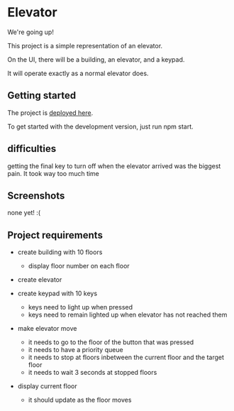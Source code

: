# Elevator

We're going up!

This project is a simple representation of an elevator.

On the UI, there will be a building, an elevator, and a keypad.

It will operate exactly as a normal elevator does.


## Getting started

The project is [deployed here](https://ryans-elevator.netlify.app/).

To get started with the development version, just run npm start.

## difficulties

getting the final key to turn off when the elevator arrived was the biggest pain. It took way too much time

## Screenshots

none yet!  :(


## Project requirements

* create building with 10 floors
  * display floor number on each floor

* create elevator

* create keypad with 10 keys
  * keys need to light up when pressed
  * keys need to remain lighted up when elevator has not reached them

* make elevator move
  * it needs to go to the floor of the button that was pressed
  * it needs to have a priority queue
  * it needs to stop at floors inbetween the current floor and the target floor
  * it needs to wait 3 seconds at stopped floors

* display current floor
  * it should update as the floor moves